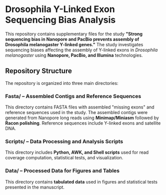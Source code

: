 # **Drosophila Y-Linked Exon Sequencing Bias Analysis**

This repository contains supplementary files for the study **"Strong sequencing bias in Nanopore and PacBio prevents assembly of Drosophila melanogaster Y-linked genes."** The study investigates sequencing biases affecting the assembly of Y-linked exons in *Drosophila melanogaster* using **Nanopore, PacBio, and Illumina** technologies.

## **Repository Structure**
The repository is organized into three main directories:

### **Fasta/** – Assembled Contigs and Reference Sequences  
This directory contains FASTA files with assembled "missing exons" and reference sequences used in the study. The assembled contigs were generated from Nanopore long reads using **Minimap/Miniasm** followed by **Racon polishing**. Reference sequences include Y-linked exons and satellite DNA.

### **Scripts/** – Data Processing and Analysis Scripts  
This directory includes **Python, AWK, and Shell scripts** used for read coverage computation, statistical tests, and visualization. 

### **Data/** – Processed Data for Figures and Tables  
This directory contains **tabulated data** used in figures and statistical tests presented in the manuscript. 


